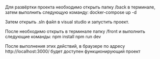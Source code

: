 Для развёртки проекта необходимо открыть папку /back в терминале, затем выполнить следующую команду:
docker-compose up -d

Затем открыть .sln файл в visual studio и запустить проект.

После необходимо открыть в терминале папку /front и выполнить следующие команды:
npm install
npm run dev

После выполнения этих действий, в браузере по адресу http://localhost:3000/ будет доступен функционирующий проект
